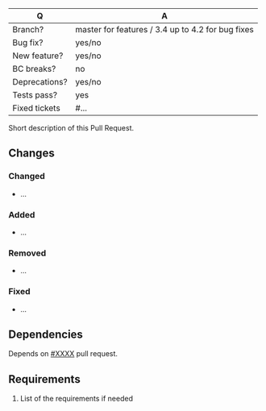 | Q             | A
| ------------- | ---
| Branch?       | master for features / 3.4 up to 4.2 for bug fixes
| Bug fix?      | yes/no
| New feature?  | yes/no
| BC breaks?    | no
| Deprecations? | yes/no
| Tests pass?   | yes
| Fixed tickets | #...

Short description of this Pull Request.
    
## Changes
### Changed
- ...
### Added
- ...
### Removed
- ...
### Fixed
- ...

## Dependencies
Depends on [#XXXX](https://github.com/DivanteLtd/divante-ltd/pimcore-google-translate/pull/XXXX) pull request.

## Requirements
1. List of the requirements if needed
